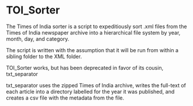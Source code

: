 # TOI_Sorter

The Times of India sorter is a script to expeditiously sort .xml files from the Times of India newspaper archive 
into a hierarchical file system by year, month, day, and category.

The script is written with the assumption that it will be run from within a sibling folder to the XML folder.

TOI_Sorter works, but has been deprecated in favor of its cousin, txt_separator

txt_separator uses the zipped Times of India archive, writes the full-text of each article into a directory labelled for the year it was published, and creates a csv file with the metadata from the file.
